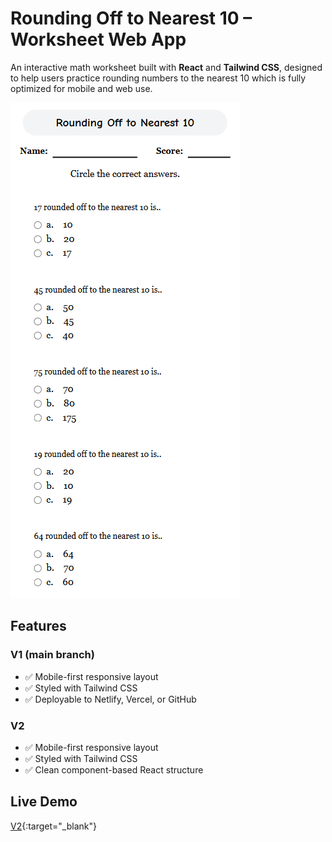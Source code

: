 #  Rounding Off to Nearest 10 – Worksheet Web App

An interactive math worksheet built with **React** and **Tailwind CSS**, designed to help users practice rounding numbers to the nearest 10 which is fully optimized for mobile and web use.

![Mobile layout](./public/math.png)

## Features
### V1 (main branch)
- ✅ Mobile-first responsive layout
- ✅ Styled with Tailwind CSS
- ✅ Deployable to Netlify, Vercel, or GitHub 

### V2 
- ✅ Mobile-first responsive layout
- ✅ Styled with Tailwind CSS
- ✅ Clean component-based React structure

## Live Demo
[V2](https://mathwsheet.netlify.app){:target="_blank"} 